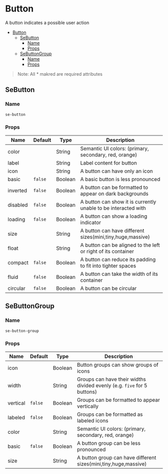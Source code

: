 # Button

A button indicates a possible user action

- [Button](#button)
    - [SeButton](#sebutton)
        - [Name](#name)
        - [Props](#props)
    - [SeButtonGroup](#sebuttongroup)
        - [Name](#name)
        - [Props](#props)

> Note: All * makred are required attributes

## SeButton
### Name
`se-button`
### Props
| Name     | Default | Type    | Description                                                    |
| -------- | ------- | ------- | -------------------------------------------------------------- |
| color    |         | String  | Semantic UI colors: (primary, secondary, red, orange)          |
| label    |         | String  | Label content for button                                       |
| icon     |         | String  | A button can have only an icon                                 |
| basic    | `false` | Boolean | A basic button is less pronounced                              |
| inverted | `false` | Boolean | A button can be formatted to appear on dark backgrounds        |
| disabled | `false` | Boolean | A button can show it is currently unable to be interacted with |
| loading  | `false` | Boolean | A button can show a loading indicator                          |
| size     |         | String  | A button can have different sizes(mini,tiny,huge,massive)      |
| float    |         | String  | A button can be aligned to the left or right of its container  |
| compact  | `false` | Boolean | A button can reduce its padding to fit into tighter spaces     |
| fluid    | `false` | Boolean | A button can take the width of its container                   |
| circular | `false` | Boolean | A button can be circular                                       |


## SeButtonGroup
### Name
`se-button-group`
### Props
| Name     | Default | Type    | Description                                                             |
| -------- | ------- | ------- | ----------------------------------------------------------------------- |
| icon     |         | Boolean | Button groups can show groups of icons                                  |
| width    |         | String  | Groups can have their widths divided evenly (e.g. `five` for 5 buttons) |
| vertical | `false` | Boolean | Groups can be formatted to appear vertically                            |
| labeled  | `false` | Boolean | Groups can be formatted as labeled icons                                |
| color    |         | String  | Semantic UI colors: (primary, secondary, red, orange)                   |
| basic    | `false` | Boolean | A button group can be less pronounced                                   |
| size     |         | String  | A button group can have different sizes(mini,tiny,huge,massive)         |